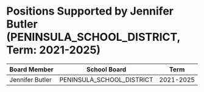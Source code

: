 # Positions Supported by Jennifer Butler (PENINSULA_SCHOOL_DISTRICT, Term: 2021-2025)

| Board Member | School Board | Term |
|--------------|--------------|------|
| Jennifer Butler | PENINSULA_SCHOOL_DISTRICT | 2021-2025 |

